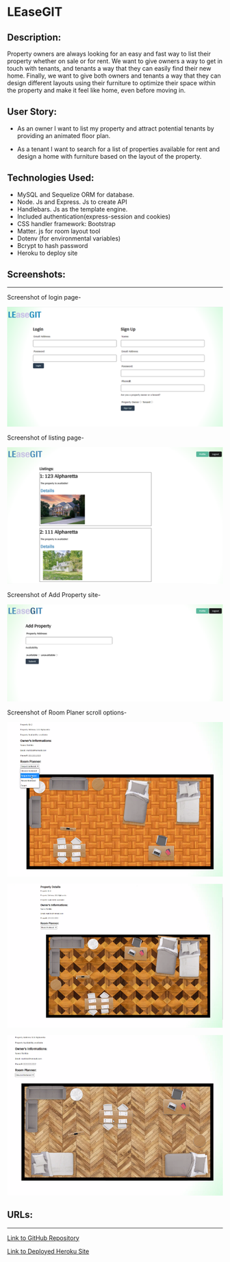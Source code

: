 # LEaseGIT
 

## Description:
Property owners are always looking for an easy and fast way to list their property whether on sale or for rent. We want to give owners a way to get in touch with tenants, and tenants a way that they can easily find their new home. Finally, we want to give both owners and tenants a way that they can design different layouts using their furniture to optimize their space within the property and make it feel like home, even before moving in.

## User Story:
* As an owner I want to list my property and attract potential tenants by providing an animated floor plan.

* As a tenant I want to search for a  list of properties available for rent  and design a home with furniture based on the layout of the property.



## Technologies Used:
					
* MySQL and Sequelize ORM for database.
* Node. Js and Express. Js to create API
* Handlebars. Js as the template engine.
* Included authentication(express-session and cookies)
* CSS handler framework: Bootstrap
* Matter. js for room layout tool
* Dotenv (for environmental variables)
* Bcrypt to hash password
* Heroku to deploy site
			

## Screenshots:
---

Screenshot of login page-

![screenshot](public/images/Leasegitlogin.png)

Screenshot of listing page-

![screenshot](public/images/Listingscreenshot.png)

Screenshot of Add Property site-

![screenshot](public/images/addpropertysite.png)

Screenshot of Room Planer scroll options-

![screenshot](public/images/floorplan1.png)

![Screenshot](public/images/floorplan3.png)

![Screenshot](public/images/floorplan5.png)


## URLs:
-----
[Link to GitHub Repository](https://github.com/scottydphillips/LEaseGIT)

[Link to Deployed Heroku Site](https://still-tundra-21201.herokuapp.com/login)
